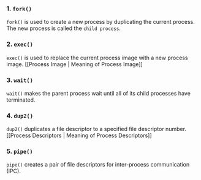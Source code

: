 ### 1. `fork()`
`fork()` is used to create a new process by duplicating the current process. The new process is called the `child process`.

### 2. `exec()`
`exec()` is used to replace the current process image with a new process image. [[Process Image | Meaning of Process Image]]

### 3. `wait()`
`wait()` makes the parent process wait until all of its child processes have terminated.

### 4. `dup2()`
`dup2()` duplicates a file descriptor to a specified file descriptor number. [[Process Descriptors | Meaning of Process Descriptors]]

### 5. `pipe()`
`pipe()` creates a pair of file descriptors for inter-process communication (IPC).